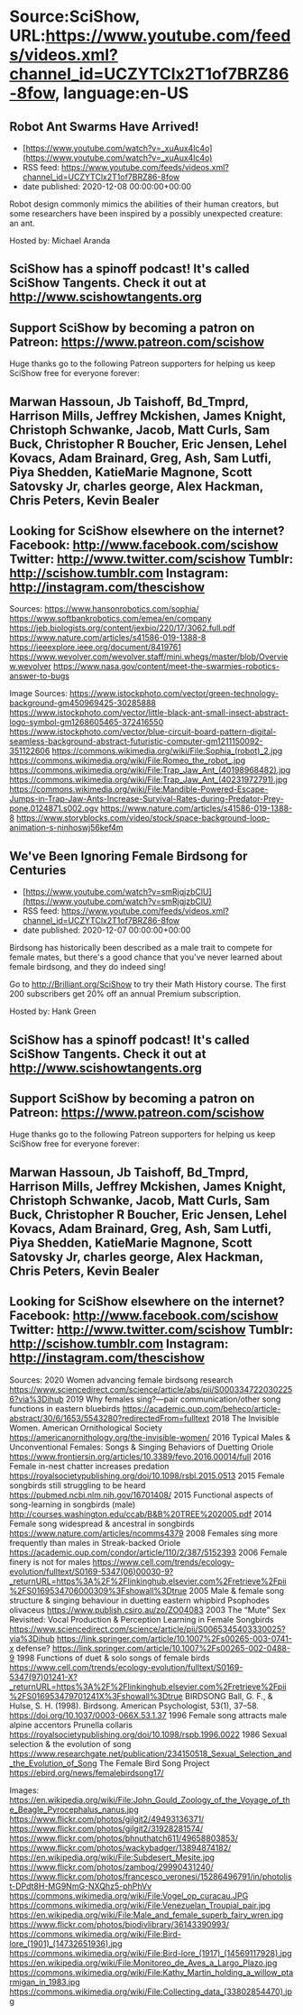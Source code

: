 # Source:SciShow, URL:https://www.youtube.com/feeds/videos.xml?channel_id=UCZYTClx2T1of7BRZ86-8fow, language:en-US

## Robot Ant Swarms Have Arrived!
 - [https://www.youtube.com/watch?v=_xuAux4lc4o](https://www.youtube.com/watch?v=_xuAux4lc4o)
 - RSS feed: https://www.youtube.com/feeds/videos.xml?channel_id=UCZYTClx2T1of7BRZ86-8fow
 - date published: 2020-12-08 00:00:00+00:00

Robot design commonly mimics the abilities of their human creators, but some researchers have been inspired by a possibly unexpected creature: an ant.


Hosted by: Michael Aranda

SciShow has a spinoff podcast! It's called SciShow Tangents. Check it out at http://www.scishowtangents.org
----------
Support SciShow by becoming a patron on Patreon: https://www.patreon.com/scishow
----------
Huge thanks go to the following Patreon supporters for helping us keep SciShow free for everyone forever:

Marwan Hassoun, Jb Taishoff, Bd_Tmprd, Harrison Mills, Jeffrey Mckishen, James Knight, Christoph Schwanke, Jacob, Matt Curls, Sam Buck, Christopher R Boucher, Eric Jensen, Lehel Kovacs, Adam Brainard, Greg, Ash, Sam Lutfi, Piya Shedden, KatieMarie Magnone, Scott Satovsky Jr, charles george, Alex Hackman, Chris Peters, Kevin Bealer
----------
Looking for SciShow elsewhere on the internet?
Facebook: http://www.facebook.com/scishow
Twitter: http://www.twitter.com/scishow
Tumblr: http://scishow.tumblr.com
Instagram: http://instagram.com/thescishow
----------
Sources:
https://www.hansonrobotics.com/sophia/
https://www.softbankrobotics.com/emea/en/company 
https://jeb.biologists.org/content/jexbio/220/17/3062.full.pdf
https://www.nature.com/articles/s41586-019-1388-8
https://ieeexplore.ieee.org/document/8419761
https://www.wevolver.com/wevolver.staff/mini.whegs/master/blob/Overview.wevolver
https://www.nasa.gov/content/meet-the-swarmies-robotics-answer-to-bugs



Image Sources:
https://www.istockphoto.com/vector/green-technology-background-gm450969425-30285888
https://www.istockphoto.com/vector/little-black-ant-small-insect-abstract-logo-symbol-gm1268605465-372416550
https://www.istockphoto.com/vector/blue-circuit-board-pattern-digital-seamless-background-abstract-futuristic-computer-gm1211150092-351122606
https://commons.wikimedia.org/wiki/File:Sophia_(robot)_2.jpg
https://commons.wikimedia.org/wiki/File:Romeo_the_robot_.jpg
https://commons.wikimedia.org/wiki/File:Trap_Jaw_Ant_(40198968482).jpg
https://commons.wikimedia.org/wiki/File:Trap_Jaw_Ant_(40231972791).jpg
https://commons.wikimedia.org/wiki/File:Mandible-Powered-Escape-Jumps-in-Trap-Jaw-Ants-Increase-Survival-Rates-during-Predator-Prey-pone.0124871.s002.ogv
https://www.nature.com/articles/s41586-019-1388-8
https://www.storyblocks.com/video/stock/space-background-loop-animation-s-ninhoswj56kef4m

## We've Been Ignoring Female Birdsong for Centuries
 - [https://www.youtube.com/watch?v=smRjqjzbClU](https://www.youtube.com/watch?v=smRjqjzbClU)
 - RSS feed: https://www.youtube.com/feeds/videos.xml?channel_id=UCZYTClx2T1of7BRZ86-8fow
 - date published: 2020-12-07 00:00:00+00:00

Birdsong has historically been described as a male trait to compete for female mates, but there's a good chance that you've never learned about female birdsong, and they do indeed sing!

Go to http://Brilliant.org/SciShow to try their Math History course. The first 200 subscribers get 20% off an annual Premium subscription.

Hosted by: Hank Green

SciShow has a spinoff podcast! It's called SciShow Tangents. Check it out at http://www.scishowtangents.org
----------
Support SciShow by becoming a patron on Patreon: https://www.patreon.com/scishow
----------
Huge thanks go to the following Patreon supporters for helping us keep SciShow free for everyone forever:

Marwan Hassoun, Jb Taishoff, Bd_Tmprd, Harrison Mills, Jeffrey Mckishen, James Knight, Christoph Schwanke, Jacob, Matt Curls, Sam Buck, Christopher R Boucher, Eric Jensen, Lehel Kovacs, Adam Brainard, Greg, Ash, Sam Lutfi, Piya Shedden, KatieMarie Magnone, Scott Satovsky Jr, charles george, Alex Hackman, Chris Peters, Kevin Bealer
----------
Looking for SciShow elsewhere on the internet?
Facebook: http://www.facebook.com/scishow
Twitter: http://www.twitter.com/scishow
Tumblr: http://scishow.tumblr.com
Instagram: http://instagram.com/thescishow
----------
Sources:
2020 Women advancing female birdsong research 
https://www.sciencedirect.com/science/article/abs/pii/S0003347220302256?via%3Dihub
2019 Why females sing?—pair communication/other song functions in eastern bluebirds 
https://academic.oup.com/beheco/article-abstract/30/6/1653/5543280?redirectedFrom=fulltext
2018 The Invisible Women. American Ornithological Society 
https://americanornithology.org/the-invisible-women/
2016 Typical Males & Unconventional Females: Songs & Singing Behaviors of Duetting Oriole 
https://www.frontiersin.org/articles/10.3389/fevo.2016.00014/full
2016 Female in-nest chatter increases predation 
https://royalsocietypublishing.org/doi/10.1098/rsbl.2015.0513
2015 Female songbirds still struggling to be heard 
https://pubmed.ncbi.nlm.nih.gov/16701408/
2015 Functional aspects of song-learning in songbirds (male) 
http://courses.washington.edu/ccab/B&B%20TREE%202005.pdf
2014 Female song widespread & ancestral in songbirds 
https://www.nature.com/articles/ncomms4379
2008 Females sing more frequently than males in Streak-backed Oriole 
https://academic.oup.com/condor/article/110/2/387/5152393
2006 Female finery is not for males 
https://www.cell.com/trends/ecology-evolution/fulltext/S0169-5347(06)00030-9?_returnURL=https%3A%2F%2Flinkinghub.elsevier.com%2Fretrieve%2Fpii%2FS0169534706000309%3Fshowall%3Dtrue
2005 Male & female song structure & singing behaviour in duetting eastern whipbird Psophodes olivaceus 
https://www.publish.csiro.au/zo/ZO04083
2003 The “Mute” Sex Revisited: Vocal Production & Perception Learning in Female Songbirds 
https://www.sciencedirect.com/science/article/pii/S0065345403330025?via%3Dihub
https://link.springer.com/article/10.1007%2Fs00265-003-0741-x
defense? 
https://link.springer.com/article/10.1007%2Fs00265-002-0488-9
1998 Functions of duet & solo songs of female birds 
https://www.cell.com/trends/ecology-evolution/fulltext/S0169-5347(97)01241-X?_returnURL=https%3A%2F%2Flinkinghub.elsevier.com%2Fretrieve%2Fpii%2FS016953479701241X%3Fshowall%3Dtrue
BIRDSONG Ball, G. F., & Hulse, S. H. (1998). Birdsong. American Psychologist, 53(1), 37–58. 
https://doi.org/10.1037/0003-066X.53.1.37
1996 Female song attracts male alpine accentors Prunella collaris 
https://royalsocietypublishing.org/doi/10.1098/rspb.1996.0022
1986 Sexual selection & the evolution of song 
https://www.researchgate.net/publication/234150518_Sexual_Selection_and_the_Evolution_of_Song
The Female Bird Song Project 
https://ebird.org/news/femalebirdsong17/

Images:
https://en.wikipedia.org/wiki/File:John_Gould_Zoology_of_the_Voyage_of_the_Beagle_Pyrocephalus_nanus.jpg
https://www.flickr.com/photos/gilgit2/49493136371/
https://www.flickr.com/photos/gilgit2/31928281574/
https://www.flickr.com/photos/bhnuthatch611/49658803853/
https://www.flickr.com/photos/wackybadger/13894874182/
https://en.wikipedia.org/wiki/File:Subdesert_Mesite.jpg
https://www.flickr.com/photos/zambog/29990431240/
https://www.flickr.com/photos/francesco_veronesi/15286496791/in/photolist-DPdt8H-MG9NmG-NXQhz5-phPhVv
https://commons.wikimedia.org/wiki/File:Vogel_op_curacau.JPG
https://commons.wikimedia.org/wiki/File:Venezuelan_Troupial_pair.jpg
https://en.wikipedia.org/wiki/File:Male_and_female_superb_fairy_wren.jpg
https://www.flickr.com/photos/biodivlibrary/36143390993/
https://commons.wikimedia.org/wiki/File:Bird-lore_(1901)_(14732651936).jpg
https://commons.wikimedia.org/wiki/File:Bird-lore_(1917)_(14569117928).jpg
https://en.wikipedia.org/wiki/File:Monitoreo_de_Aves_a_Largo_Plazo.jpg
https://commons.wikimedia.org/wiki/File:Kathy_Martin_holding_a_willow_ptarmigan_in_1983.jpg
https://commons.wikimedia.org/wiki/File:Collecting_data_(33802854470).jpg

